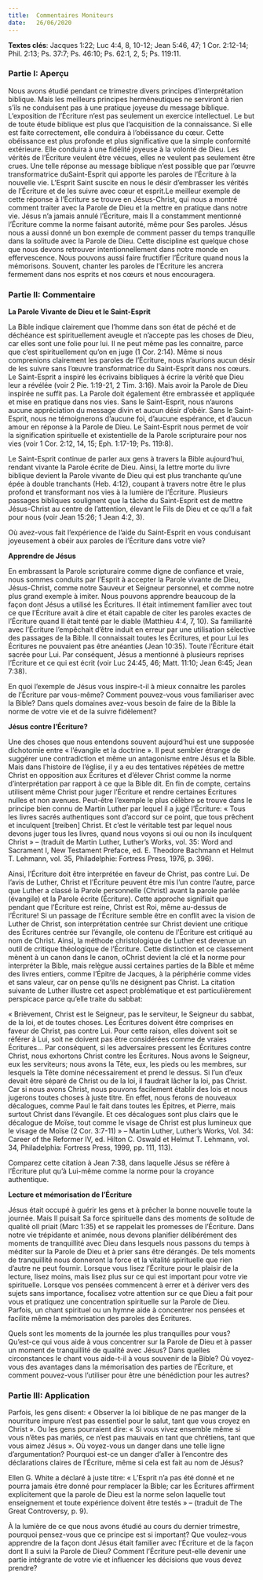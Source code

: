 ```yaml
---
title:  Commentaires Moniteurs
date:   26/06/2020
---
```


**Textes clés**: Jacques 1:22; Luc 4:4, 8, 10-12; Jean 5:46, 47; 1 Cor. 2:12-14; Phil. 2:13; Ps. 37:7; Ps. 46:10; Ps. 62:1, 2, 5; Ps. 119:11.

### Partie I: Aperçu

Nous avons étudié pendant ce trimestre divers principes d’interprétation biblique. Mais les meilleurs principes herméneutiques ne serviront à rien s’ils ne conduisent pas à une pratique joyeuse du message biblique. L’exposition de l’Écriture n’est pas seulement un exercice intellectuel. Le but de toute étude biblique est plus que l’acquisition de la connaissance. Si elle est faite correctement, elle conduira à l’obéissance du cœur. Cette obéissance est plus profonde et plus significative que la simple conformité extérieure. Elle conduira à une fidélité joyeuse à la volonté de Dieu. Les vérités de l’Écriture veulent être vécues, elles ne veulent pas seulement être crues. Une telle réponse au message biblique n’est possible que par l’œuvre transformatrice duSaint-Esprit qui apporte les paroles de l’Écriture à la nouvelle vie. L’Esprit Saint suscite en nous le désir d’embrasser les vérités de l’Écriture et de les suivre avec cœur et esprit.Le meilleur exemple de cette réponse à l’Écriture se trouve en Jésus-Christ, qui nous a montré comment traiter avec la Parole de Dieu et la mettre en pratique dans notre vie. Jésus n’a jamais annulé l’Écriture, mais Il a constamment mentionné l’Écriture comme la norme faisant autorité, même pour Ses paroles. Jésus nous a aussi donné un bon exemple de comment passer du temps tranquille dans la solitude avec la Parole de Dieu. Cette discipline est quelque chose que nous devons retrouver intentionnellement dans notre monde en effervescence. Nous pouvons aussi faire fructifier l’Écriture quand nous la mémorisons. Souvent, chanter les paroles de l’Écriture les ancrera fermement dans nos esprits et nos cœurs et nous encouragera.

### Partie II: Commentaire

**La Parole Vivante de Dieu et le Saint-Esprit**

La Bible indique clairement que l’homme dans son état de péché et de déchéance est spirituellement aveugle et n’accepte pas les choses de Dieu, car elles sont une folie pour lui. Il ne peut même pas les connaitre, parce que c’est spirituellement qu’on en juge (1 Cor. 2:14). Même si nous comprenions clairement les paroles de l’Écriture, nous n’aurions aucun désir de les suivre sans l’œuvre transformatrice du Saint-Esprit dans nos cœurs. Le Saint-Esprit a inspiré les écrivains bibliques à écrire la vérité que Dieu leur a révélée (voir 2 Pie. 1:19-21, 2 Tim. 3:16). Mais avoir la Parole de Dieu inspirée ne suffit pas. La Parole doit également être embrassée et appliquée et mise en pratique dans nos vies. Sans le Saint-Esprit, nous n’aurons aucune appréciation du message divin et aucun désir d’obéir. Sans le Saint-Esprit, nous ne témoignerons d’aucune foi, d’aucune espérance, et d’aucun amour en réponse à la Parole de Dieu. Le Saint-Esprit nous permet de voir la signification spirituelle et existentielle de la Parole scripturaire pour nos vies (voir 1 Cor. 2:12, 14, 15; Eph. 1:17-19; Ps. 119:8).

Le Saint-Esprit continue de parler aux gens à travers la Bible aujourd’hui, rendant vivante la Parole écrite de Dieu. Ainsi, la lettre morte du livre biblique devient la Parole vivante de Dieu qui est plus tranchante qu’une épée à double tranchants (Heb. 4:12), coupant à travers notre être le plus profond et transformant nos vies à la lumière de l’Écriture. Plusieurs passages bibliques soulignent que la tâche du Saint-Esprit est de mettre Jésus-Christ au centre de l’attention, élevant le Fils de Dieu et ce qu’Il a fait pour nous (voir Jean 15:26; 1 Jean 4:2, 3).

Où avez-vous fait l’expérience de l’aide du Saint-Esprit en vous conduisant joyeusement à obéir aux paroles de l’Écriture dans votre vie?

**Apprendre de Jésus**

En embrassant la Parole scripturaire comme digne de confiance et vraie, nous sommes conduits par l’Esprit à accepter la Parole vivante de Dieu, Jésus-Christ, comme notre Sauveur et Seigneur personnel, et comme notre plus grand exemple à imiter. Nous pouvons apprendre beaucoup de la façon dont Jésus a utilisé les Écritures. Il était intimement familier avec tout ce que l’Écriture avait à dire et était capable de citer les paroles exactes de l’Écriture quand Il était tenté par le diable (Matthieu 4:4, 7, 10). Sa familiarité avec l’Écriture l’empêchait d’être induit en erreur par une utilisation sélective des passages de la Bible. Il connaissait toutes les Écritures, et pour Lui les Écritures ne pouvaient pas être anéanties (Jean 10:35). Toute l’Écriture était sacrée pour Lui. Par conséquent, Jésus a mentionné à plusieurs reprises l’Écriture et ce qui est écrit (voir Luc 24:45, 46; Matt. 11:10; Jean 6:45; Jean 7:38).

En quoi l’exemple de Jésus vous inspire-t-il à mieux connaitre les paroles de l’Écriture par vous-même? Comment pouvez-vous vous familiariser avec la Bible? Dans quels domaines avez-vous besoin de faire de la Bible la norme de votre vie et de la suivre fidèlement?

**Jésus contre l’Écriture?**

Une des choses que nous entendons souvent aujourd’hui est une supposée dichotomie entre « l’évangile et la doctrine ». Il peut sembler étrange de suggérer une contradiction et même un antagonisme entre Jésus et la Bible. Mais dans l’histoire de l’église, il y a eu des tentatives répétées de mettre Christ en opposition aux Écritures et d’élever Christ comme la norme d’interprétation par rapport à ce que la Bible dit. En fin de compte, certains utilisent même Christ pour juger l’Écriture et rendre certaines Écritures nulles et non avenues. Peut-être l’exemple le plus célèbre se trouve dans le principe bien connu de Martin Luther par lequel il a jugé l’Écriture: « Tous les livres sacrés authentiques sont d’accord sur ce point, que tous prêchent et inculquent [treiben] Christ. Et c’est le véritable test par lequel nous devons juger tous les livres, quand nous voyons si oui ou non ils inculquent Christ » – (traduit de Martin Luther, Luther’s Works, vol. 35: Word and Sacrament I, New Testament Preface, ed. E. Theodore Bachmann et Helmut T. Lehmann, vol. 35, Philadelphie: Fortress Press, 1976, p. 396).

Ainsi, l’Écriture doit être interprétée en faveur de Christ, pas contre Lui. De l’avis de Luther, Christ et l’Écriture peuvent être mis l’un contre l’autre, parce que Luther a classé la Parole personnelle (Christ) avant la parole parlée (évangile) et la Parole écrite (Écriture). Cette approche signifiait que pendant que l’Écriture est reine, Christ est Roi, même au-dessus de l’Écriture! Si un passage de l’Écriture semble être en conflit avec la vision de Luther de Christ, son interprétation centrée sur Christ devient une critique des Écritures centrée sur l’évangile, ole contenu de l’Écriture est critiqué au nom de Christ. Ainsi, la méthode christologique de Luther est devenue un outil de critique théologique de l’Écriture. Cette distinction et ce classement mènent à un canon dans le canon, oChrist devient la clé et la norme pour interpréter la Bible, mais relègue aussi certaines parties de la Bible et même des livres entiers, comme l’Épitre de Jacques, à la périphérie comme vides et sans valeur, car on pense qu’ils ne désignent pas Christ. La citation suivante de Luther illustre cet aspect problématique et est particulièrement perspicace parce qu’elle traite du sabbat:

« Brièvement, Christ est le Seigneur, pas le serviteur, le Seigneur du sabbat, de la loi, et de toutes choses. Les Écritures doivent être comprises en faveur de Christ, pas contre Lui. Pour cette raison, elles doivent soit se référer à Lui, soit ne doivent pas être considérées comme de vraies Écritures… Par conséquent, si les adversaires pressent les Écritures contre Christ, nous exhortons Christ contre les Écritures. Nous avons le Seigneur, eux les serviteurs; nous avons la Tête, eux, les pieds ou les membres, sur lesquels la Tête domine nécessairement et prend le dessus. Si l’un d’eux devait être séparé de Christ ou de la loi, il faudrait lâcher la loi, pas Christ. Car si nous avons Christ, nous pouvons facilement établir des lois et nous jugerons toutes choses à juste titre. En effet, nous ferons de nouveaux décalogues, comme Paul le fait dans toutes les Épitres, et Pierre, mais surtout Christ dans l’évangile. Et ces décalogues sont plus clairs que le décalogue de Moïse, tout comme le visage de Christ est plus lumineux que le visage de Moïse (2 Cor. 3:7-11) » – Martin Luther, Luther’s Works, Vol. 34: Career of the Reformer IV, ed. Hilton C. Oswald et Helmut T. Lehmann, vol. 34, Philadelphia: Fortress Press, 1999, pp. 111, 113).

Comparez cette citation à Jean 7:38, dans laquelle Jésus se réfère à l’Écriture plut qu’à Lui-même comme la norme pour la croyance authentique.

**Lecture et mémorisation de l’Écriture**

Jésus était occupé à guérir les gens et à prêcher la bonne nouvelle toute la journée. Mais Il puisait Sa force spirituelle dans des moments de solitude de qualité oIl priait (Marc 1:35) et se rappelait les promesses de l’Écriture. Dans notre vie trépidante et animée, nous devons planifier délibérément des moments de tranquillité avec Dieu dans lesquels nous passons du temps à méditer sur la Parole de Dieu et à prier sans être dérangés. De tels moments de tranquillité nous donneront la force et la vitalité spirituelle que rien d’autre ne peut fournir. Lorsque vous lisez l’Écriture pour le plaisir de la lecture, lisez moins, mais lisez plus sur ce qui est important pour votre vie spirituelle. Lorsque vos pensées commencent à errer et à dériver vers des sujets sans importance, focalisez votre attention sur ce que Dieu a fait pour vous et pratiquez une concentration spirituelle sur la Parole de Dieu. Parfois, un chant spirituel ou un hymne aide à concentrer nos pensées et facilite même la mémorisation des paroles des Écritures.

Quels sont les moments de la journée les plus tranquilles pour vous? Qu’est-ce qui vous aide à vous concentrer sur la Parole de Dieu et à passer un moment de tranquillité de qualité avec Jésus? Dans quelles circonstances le chant vous aide-t-il à vous souvenir de la Bible? Où voyez-vous des avantages dans la mémorisation des parties de l’Écriture, et comment pouvez-vous l’utiliser pour être une bénédiction pour les autres?

### Partie III: Application

Parfois, les gens disent: « Observer la loi biblique de ne pas manger de la nourriture impure n’est pas essentiel pour le salut, tant que vous croyez en Christ ». Ou les gens pourraient dire: « Si vous vivez ensemble même si vous n’êtes pas mariés, ce n’est pas mauvais en tant que chrétiens, tant que vous aimez Jésus ». Où voyez-vous un danger dans une telle ligne d’argumentation? Pourquoi est-ce un danger d’aller à l’encontre des déclarations claires de l’Écriture, même si cela est fait au nom de Jésus?

Ellen G. White a déclaré à juste titre: « L’Esprit n’a pas été donné et ne pourra jamais être donné pour remplacer la Bible; car les Écritures affirment explicitement que la parole de Dieu est la norme selon laquelle tout enseignement et toute expérience doivent être testés » – (traduit de The Great Controversy, p. 9).

À la lumière de ce que nous avons étudié au cours du dernier trimestre, pourquoi pensez-vous que ce principe est si important? Que voulez-vous apprendre de la façon dont Jésus était familier avec l’Écriture et de la façon dont Il a suivi la Parole de Dieu? Comment l’Écriture peut-elle devenir une partie intégrante de votre vie et influencer les décisions que vous devez prendre?

